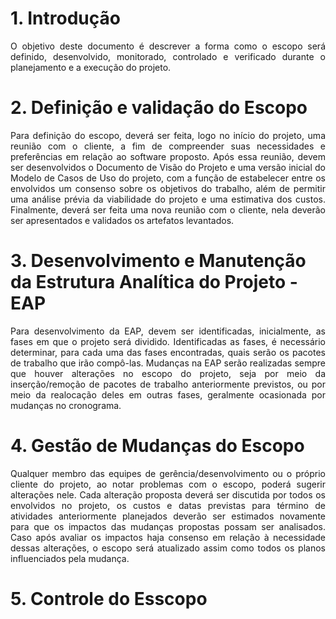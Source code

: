 # 1. Introdução

<p align="justify">O objetivo deste documento é descrever a forma como o escopo será definido, desenvolvido, monitorado, controlado e verificado durante o planejamento e a execução do projeto.</p>

# 2. Definição e validação do Escopo

<p align="justify">Para definição do escopo, deverá ser feita, logo no início do projeto, uma reunião com o cliente, a fim de compreender suas necessidades e preferências em relação ao software proposto. Após essa reunião, devem ser desenvolvidos o Documento de Visão do Projeto e uma versão inicial do Modelo de Casos de Uso do projeto, com a função de estabelecer entre os envolvidos um consenso sobre os objetivos do trabalho, além de permitir uma análise prévia da viabilidade do projeto e uma estimativa dos custos. Finalmente, deverá ser feita uma nova reunião com o cliente, nela deverão ser apresentados e validados os artefatos levantados.</p>

# 3. Desenvolvimento e Manutenção da Estrutura Analítica do Projeto - EAP

<p align="justify">Para desenvolvimento da EAP, devem ser identificadas, inicialmente, as fases em que o projeto será dividido. Identificadas as fases, é necessário determinar, para cada uma das fases encontradas, quais serão os pacotes de trabalho que irão compô-las. Mudanças na EAP serão realizadas sempre que houver alterações no escopo do projeto, seja por meio da inserção/remoção de pacotes de trabalho anteriormente previstos, ou por meio da realocação deles em outras fases, geralmente ocasionada por mudanças no cronograma.</p>


# 4. Gestão de Mudanças do Escopo

<p align="justify">Qualquer membro das equipes de gerência/desenvolvimento ou o próprio cliente do projeto, ao notar problemas com o escopo, poderá sugerir alterações nele. Cada alteração proposta deverá ser discutida por todos os envolvidos no projeto, os custos e datas previstas para término de atividades anteriormente planejados deverão ser estimados novamente para que os impactos das mudanças propostas possam ser analisados. Caso após avaliar os impactos haja consenso em relação à necessidade dessas alterações, o escopo será atualizado assim como todos os planos influenciados pela mudança.</p>

# 5. Controle do Esscopo



